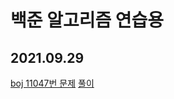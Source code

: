 백준 알고리즘 연습용
===================
2021.09.29
-----------
[boj 11047번 문제](https://www.acmicpc.net/problem/11047) [풀이](https://github.com/kbk7525/algorithm-study/blob/master/boj%20_11047.py)